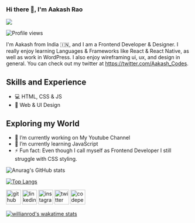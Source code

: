 ### Hi there 👋, I'm Aakash Rao
![](https://pbs.twimg.com/profile_banners/1451743877912678401/1636432396/600x200)

![Profile views](https://gpvc.arturio.dev/AakashRao-dev)  

I'm Aakash from India 🇮🇳, and I am a Frontend Developer & Designer. I really enjoy learning Languages & Frameworks like React & React Native, as well as work in WordPress. I also enjoy wireframing ui, ux, and design in general. You can check out my twitter at https://twitter.com/Aakash_Codes.

## Skills and Experience
* 💻 HTML, CSS & JS
* 🎨 Web & UI Design

## Exploring my World
- 🔭 I’m currently working on My Youtube Channel 
- 🌱 I’m currently learning JavaScript 
- ⚡ Fun fact: Even though I call myself as Frontend Developer I still struggle with CSS styling. 

![Anurag's GitHub stats](https://github-readme-stats.vercel.app/api?username=AakashRao-dev&theme=radical&show_icons=true)

[![Top Langs](https://github-readme-stats.vercel.app/api/top-langs/?username=AakashRao-Dev&langs_count=8)](https://github.com/anuraghazra/github-readme-stats)




[<img src='https://cdn.jsdelivr.net/npm/simple-icons@3.0.1/icons/github.svg' alt='github' height='40'>](https://github.com/AakashRao-dev)  [<img src='https://cdn.jsdelivr.net/npm/simple-icons@3.0.1/icons/linkedin.svg' alt='linkedin' height='40'>](https://www.linkedin.com/in/aakashrao-dev/)  [<img src='https://cdn.jsdelivr.net/npm/simple-icons@3.0.1/icons/instagram.svg' alt='instagram' height='40'>](https://www.instagram.com/aakash_codes/)  [<img src='https://cdn.jsdelivr.net/npm/simple-icons@3.0.1/icons/twitter.svg' alt='twitter' height='40'>](https://twitter.com/aakash_codes)  [<img src='https://cdn.jsdelivr.net/npm/simple-icons@3.0.1/icons/codepen.svg' alt='codepen' height='40'>](https://codepen.io/aakash_codes)  
 
[![willianrod's wakatime stats](https://github-readme-stats.vercel.app/api/wakatime?username=aakash_codes)](https://github.com/anuraghazra/github-readme-stats)

